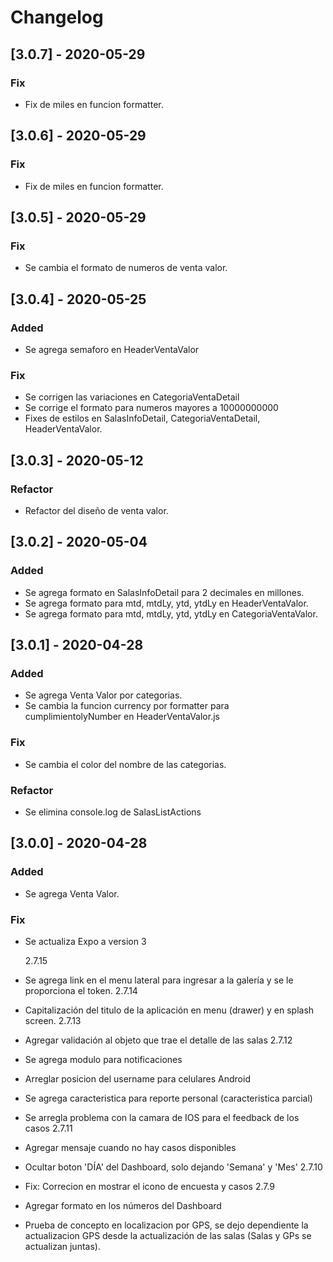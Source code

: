 # Changelog

## [3.0.7] - 2020-05-29

### Fix

- Fix de miles en funcion formatter.

## [3.0.6] - 2020-05-29

### Fix

- Fix de miles en funcion formatter.

## [3.0.5] - 2020-05-29

### Fix

- Se cambia el formato de numeros de venta valor.

## [3.0.4] - 2020-05-25

### Added

- Se agrega semaforo en HeaderVentaValor

### Fix

- Se corrigen las variaciones en CategoriaVentaDetail
- Se corrige el formato para numeros mayores a 10000000000
- Fixes de estilos en SalasInfoDetail, CategoriaVentaDetail, HeaderVentaValor.

## [3.0.3] - 2020-05-12

### Refactor

- Refactor del diseño de venta valor.

## [3.0.2] - 2020-05-04

### Added

- Se agrega formato en SalasInfoDetail para 2 decimales en millones.
- Se agrega formato para mtd, mtdLy, ytd, ytdLy en HeaderVentaValor.
- Se agrega formato para mtd, mtdLy, ytd, ytdLy en CategoriaVentaValor.

## [3.0.1] - 2020-04-28

### Added

- Se agrega Venta Valor por categorias.
- Se cambia la funcion currency por formatter para cumplimientolyNumber en HeaderVentaValor.js

### Fix

- Se cambia el color del nombre de las categorias.

### Refactor

- Se elimina console.log de SalasListActions

## [3.0.0] - 2020-04-28

### Added

- Se agrega Venta Valor.

### Fix

- Se actualiza Expo a version 3

  2.7.15

- Se agrega link en el menu lateral para ingresar a la galería y se le proporciona el token.
  2.7.14
- Capitalización del titulo de la aplicación en menu (drawer) y en splash screen.
  2.7.13
- Agregar validación al objeto que trae el detalle de las salas
  2.7.12
- Se agrega modulo para notificaciones
- Arreglar posicion del username para celulares Android
- Se agrega caracteristica para reporte personal (caracteristica parcial)
- Se arregla problema con la camara de IOS para el feedback de los casos
  2.7.11
- Agregar mensaje cuando no hay casos disponibles
- Ocultar boton 'DÍA' del Dashboard, solo dejando 'Semana' y 'Mes'
  2.7.10
- Fix: Correcion en mostrar el icono de encuesta y casos
  2.7.9
- Agregar formato en los números del Dashboard
- Prueba de concepto en localizacion por GPS, se dejo dependiente la actualizacion
  GPS desde la actualización de las salas (Salas y GPs se actualizan juntas).
